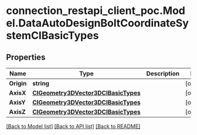 # connection_restapi_client_poc.Model.DataAutoDesignBoltCoordinateSystemCIBasicTypes

## Properties

Name | Type | Description | Notes
------------ | ------------- | ------------- | -------------
**Origin** | **string** |  | [optional] 
**AxisX** | [**CIGeometry3DVector3DCIBasicTypes**](CIGeometry3DVector3DCIBasicTypes.md) |  | [optional] 
**AxisY** | [**CIGeometry3DVector3DCIBasicTypes**](CIGeometry3DVector3DCIBasicTypes.md) |  | [optional] 
**AxisZ** | [**CIGeometry3DVector3DCIBasicTypes**](CIGeometry3DVector3DCIBasicTypes.md) |  | [optional] 

[[Back to Model list]](../README.md#documentation-for-models) [[Back to API list]](../README.md#documentation-for-api-endpoints) [[Back to README]](../README.md)

